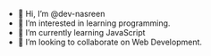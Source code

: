 - 👋 Hi, I’m @dev-nasreen
- 👀 I’m interested in learning programming.
- 🌱 I’m currently learning JavaScript
- 💞️ I’m looking to collaborate on Web Development.


<!---
dev-nasreen/dev-nasreen is a ✨ special ✨ repository because its `README.md` (this file) appears on your GitHub profile.
You can click the Preview link to take a look at your changes.
--->
